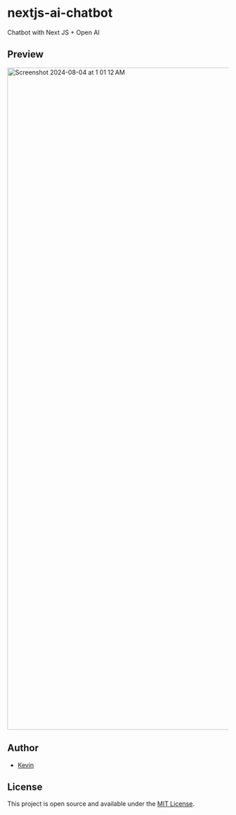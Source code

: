 # nextjs-ai-chatbot
Chatbot with Next JS + Open AI

## Preview
<img width="1509" alt="Screenshot 2024-08-04 at 1 01 12 AM" src="https://github.com/user-attachments/assets/6ffdd784-79c4-406c-809d-0b11a6caaee1">

## Author
- [Kevin](https://kevin.com.se)

## License
This project is open source and available under the [MIT License](LICENSE).
